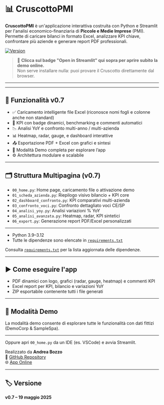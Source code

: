 
# 📊 CruscottoPMI

**CruscottoPMI** è un'applicazione interattiva costruita con Python e Streamlit per l'analisi economico-finanziaria di **Piccole e Medie Imprese** (PMI).  
Permette di caricare bilanci in formato Excel, analizzare KPI chiave, confrontare più aziende e generare report PDF professionali.

[![Version](https://img.shields.io/badge/version-v0.7-blue)](https://github.com/AndreaBozzo/CruscottoPMI/releases)

> 🎯 **Clicca sul badge "Open in Streamlit" qui sopra per aprire subito la demo online.**  
> Non serve installare nulla: puoi provare il Cruscotto direttamente dal browser.

---

---

## 🚀 Funzionalità v0.7

- ✅ Caricamento intelligente file Excel (riconosce nomi fogli e colonne anche non standard)
- 🧠 KPI con badge dinamici, benchmarking e commenti automatici
- 📉 Analisi YoY e confronto multi-anno / multi-azienda
- 📊 Heatmap, radar, gauge, e dashboard interattive
- 📤 Esportazione PDF + Excel con grafici e sintesi
- 🧪 Modalità Demo completa per esplorare l’app
- ⚙️ Architettura modulare e scalabile

---

## 🗂 Struttura Multipagina (v0.7)

- `00_home.py`: Home page, caricamento file o attivazione demo
- `01_scheda_azienda.py`: Riepilogo visivo bilancio + KPI core
- `02_dashboard_confronto.py`: KPI comparativi multi-azienda
- `03_confronto_voci.py`: Confronto dettagliato voci CE/SP
- `04_analisi_yoy.py`: Analisi variazioni % YoY
- `05_analisi_avanzata.py`: Heatmap, radar, KPI sintetici
- `06_export.py`: Generazione report PDF/Excel personalizzati

---

- Python 3.9–3.12
- Tutte le dipendenze sono elencate in [`requirements.txt`](requirements.txt)

Consulta [`requirements.txt`](requirements.txt) per la lista aggiornata delle dipendenze.

---

## ▶️ Come eseguire l'app

- PDF dinamici con logo, grafici (radar, gauge, heatmap) e commenti KPI
- Excel report per KPI, bilancio e variazioni YoY
- ZIP esportabile contenente tutti i file generati

---

## 🧪 Modalità Demo

La modalità demo consente di esplorare tutte le funzionalità con dati fittizi (DemoCorp & SampleSpa).

---

Oppure apri `00_home.py` da un IDE (es. VSCode) e avvia Streamlit.

Realizzato da **Andrea Bozzo**  
📁 [GitHub Repository](https://github.com/AndreaBozzo/CruscottoPMI)  
🌐 [App Online](https://cruscottopmi.streamlit.app/)

---

## 🏷 Versione

**v0.7 – 19 maggio 2025**
